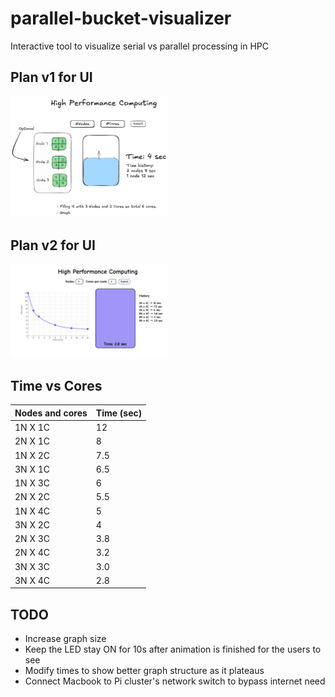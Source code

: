 # parallel-bucket-visualizer
Interactive tool to visualize serial vs parallel processing in HPC

## Plan v1 for UI

<img src="./docs/assets/Plan1.png" width="50%">

## Plan v2 for UI

<img src="./docs/assets/Plan2.png" width="50%">


## Time vs Cores

| Nodes and cores | Time (sec) | 
| --------------- | ---------- | 
| 1N X 1C         |     12     | 
| 2N X 1C         |     8      | 
| 1N X 2C         |     7.5    | 
| 3N X 1C         |     6.5    | 
| 1N X 3C         |     6      | 
| 2N X 2C         |     5.5    | 
| 1N X 4C         |     5      | 
| 3N X 2C         |     4      | 
| 2N X 3C         |     3.8    | 
| 2N X 4C         |     3.2    | 
| 3N X 3C         |     3.0    | 
| 3N X 4C         |     2.8    | 

## TODO

- Increase graph size
- Keep the LED stay ON for 10s after animation is finished for the users to see
- Modify times to show better graph structure as it plateaus
- Connect Macbook to Pi cluster's network switch to bypass internet need
